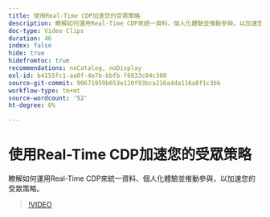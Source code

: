 ```yaml
---
title: 使用Real-Time CDP加速您的受眾策略
description: 瞭解如何運用Real-Time CDP來統一資料、個人化體驗並推動參與，以加速您的受眾策略。
doc-type: Video Clips
duration: 46
index: false
hide: true
hidefromtoc: true
recommendations: noCatalog, noDisplay
exl-id: b4155fc1-aa0f-4e7b-bbfb-f6833c04c300
source-git-commit: 90671959b653e120f93bca216a4da116a8f1c3bb
workflow-type: tm+mt
source-wordcount: '52'
ht-degree: 0%

---
```


# 使用Real-Time CDP加速您的受眾策略

瞭解如何運用Real-Time CDP來統一資料、個人化體驗並推動參與，以加速您的受眾策略。

<!-- 62_S508_3442517_45_accelerating-your-audience-strategy-with-realtime-cdp -->
>[!VIDEO](https://video.tv.adobe.com/v/3459616/?learn=on&enablevpops=true&captions=chi_hant)
